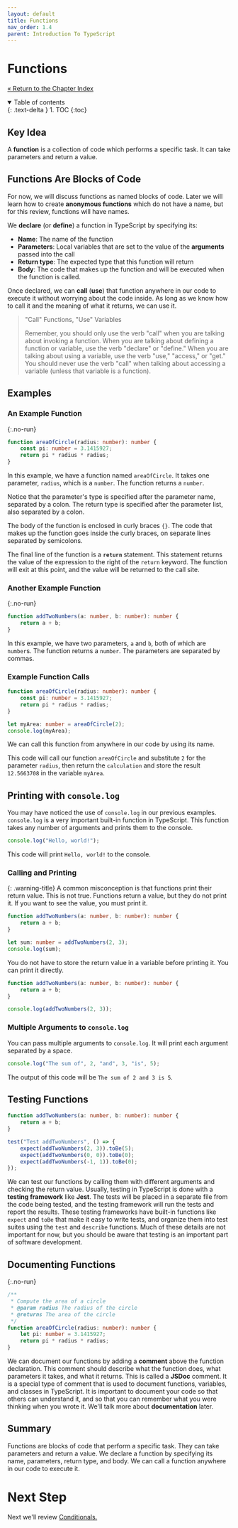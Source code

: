 ```yaml
---
layout: default
title: Functions
nav_order: 1.4
parent: Introduction To TypeScript
---
```


# Functions

[&laquo; Return to the Chapter Index](index.md)

<details open markdown="block">
  <summary>
    Table of contents
  </summary>
  {: .text-delta }
1. TOC
{:toc}
</details>

## Key Idea

A **function** is a collection of code which performs a specific task. It can take parameters and return a value.

## Functions Are Blocks of Code

For now, we will discuss functions as named blocks of code. Later we will learn how to create **anonymous functions** which do not have a name, but for this review, functions will have names.

We **declare** (or **define**) a function in TypeScript by specifying its:

-   **Name**: The name of the function
-   **Parameters**: Local variables that are set to the value of the **arguments** passed into the call
-   **Return type**: The expected type that this function will return
-   **Body**: The code that makes up the function and will be executed when the function is called.

Once declared, we can **call** (**use**) that function anywhere in our code to execute it without worrying about the code inside. As long as we know how to call it and the meaning of what it returns, we can use it.


> "Call" Functions, "Use" Variables
>
> Remember, you should only use the verb "call" when you are talking about invoking a function. When you are talking about defining a function or variable, use the verb "declare" or "define." When you are talking about using a variable, use the verb "use," "access," or "get." You should never use the verb "call" when talking about accessing a variable (unless that variable is a function).

## Examples

### An Example Function

{:.no-run}

```typescript
function areaOfCircle(radius: number): number {
    const pi: number = 3.1415927;
    return pi * radius * radius;
}
```

In this example, we have a function named `areaOfCircle`. It takes one parameter, `radius`, which is a `number`. The function returns a `number`.

Notice that the parameter's type is specified after the parameter name, separated by a colon. The return type is specified after the parameter list, also separated by a colon.

The body of the function is enclosed in curly braces `{}`. The code that makes up the function goes inside the curly braces, on separate lines separated by semicolons.

The final line of the function is a **`return`** statement. This statement returns the value of the expression to the right of the `return` keyword. The function will exit at this point, and the value will be returned to the call site.

### Another Example Function

{:.no-run}

```typescript
function addTwoNumbers(a: number, b: number): number {
    return a + b;
}
```

In this example, we have two parameters, `a` and `b`, both of which are `number`s. The function returns a `number`. The parameters are separated by commas.

### Example Function Calls

```typescript
function areaOfCircle(radius: number): number {
    const pi: number = 3.1415927;
    return pi * radius * radius;
}

let myArea: number = areaOfCircle(2);
console.log(myArea);
```

We can call this function from anywhere in our code by using its name.

This code will call our function `areaOfCircle` and substitute `2` for the parameter `radius`, then return the `calculation` and store the result `12.5663708` in the variable `myArea`.

## Printing with `console.log`

You may have noticed the use of `console.log` in our previous examples. `console.log` is a very important built-in function in TypeScript. This function takes any number of arguments and prints them to the console.

```typescript
console.log("Hello, world!");
```

This code will print `Hello, world!` to the console.

### Calling and Printing

{: .warning-title}
A common misconception is that functions print their return value. This is not true. Functions return a value, but they do not print it. If you want to see the value, you must print it.

```typescript
function addTwoNumbers(a: number, b: number): number {
    return a + b;
}

let sum: number = addTwoNumbers(2, 3);
console.log(sum);
```

You do not have to store the return value in a variable before printing it. You can print it directly.

```typescript
function addTwoNumbers(a: number, b: number): number {
    return a + b;
}

console.log(addTwoNumbers(2, 3));
```

### Multiple Arguments to `console.log`

You can pass multiple arguments to `console.log`. It will print each argument separated by a space.

```typescript
console.log("The sum of", 2, "and", 3, "is", 5);
```

The output of this code will be `The sum of 2 and 3 is 5`.

## Testing Functions

```typescript
function addTwoNumbers(a: number, b: number): number {
    return a + b;
}

test("Test addTwoNumbers", () => {
    expect(addTwoNumbers(2, 3)).toBe(5);
    expect(addTwoNumbers(0, 0)).toBe(0);
    expect(addTwoNumbers(-1, 1)).toBe(0);
});
```

We can test our functions by calling them with different arguments and checking the return value. Usually, testing in TypeScript is done with a **testing framework** like **Jest**. The tests will be placed in a separate file from the code being tested, and the testing framework will run the tests and report the results. These testing frameworks have built-in functions like `expect` and `toBe` that make it easy to write tests, and organize them into test suites using the `test` and `describe` functions. Much of these details are not important for now, but you should be aware that testing is an important part of software development.

## Documenting Functions

{:.no-run}

```typescript
/**
 * Compute the area of a circle
 * @param radius The radius of the circle
 * @returns The area of the circle
 */
function areaOfCircle(radius: number): number {
    let pi: number = 3.1415927;
    return pi * radius * radius;
}
```

We can document our functions by adding a **comment** above the function declaration. This comment should describe what the function does, what parameters it takes, and what it returns. This is called a **JSDoc** comment. It is a special type of comment that is used to document functions, variables, and classes in TypeScript. It is important to document your code so that others can understand it, and so that you can remember what you were thinking when you wrote it. We'll talk more about **documentation** later.

## Summary

Functions are blocks of code that perform a specific task. They can take parameters and return a value. We declare a function by specifying its name, parameters, return type, and body. We can call a function anywhere in our code to execute it.

# Next Step

Next we'll review [Conditionals.](../1-typescript/conditionals.md)
